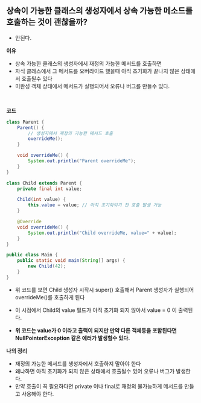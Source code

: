 ## 상속이 가능한 클래스의 생성자에서 상속 가능한 메소드를 호출하는 것이 괜찮을까?

- 안된다.

**이유**
- 상속 가능한 클래스의 생성자에서 재정의 가능한 메서드를 호출하면
- 자식 클래스에서 그 메서드를 오버라이드 했을때 아직 초기화가 끝나지 않은 상태에서 호출될수 있다
- 미완성 객체 상태에서 메서드가 실행되어서 오류나 버그를 만들수 있다.

<br/>

**코드**
```java
class Parent {
    Parent() {
        // 생성자에서 재정의 가능한 메서드 호출
        overrideMe();
    }

    void overrideMe() {
        System.out.println("Parent overrideMe");
    }
}

class Child extends Parent {
    private final int value;

    Child(int value) {
        this.value = value; // 아직 초기화되기 전 호출 발생 가능
    }

    @Override
    void overrideMe() {
        System.out.println("Child overrideMe, value=" + value);
    }
}

public class Main {
    public static void main(String[] args) {
        new Child(42);
    }
}
```
- 위 코드를 보면 Child 생성자 시작시 super() 호출해서 Parent 생성자가 실행되어 overrideMe()를 호출하게 된다
- 이 시점에서 Child의 value 필드가 아직 초기화 되지 않아서 value = 0 이 출력된다.

- **위 코드는 value가 0 이라고 출력이 되지만 만약 다른 객체등을 포함된다면 NullPointerException 같은 에러가 발생할수 있다.**

**나의 정리**
- 재정의 가능한 메서드를 생성자에서 호출하지 말아야 한다
- 왜냐하면 아직 초기화가 되지 않은 상태에서 호출될수 있어 오류나 버그가 발생한다.
- 만약 호출이 꼭 필요하다면 private 이나 final로 재정의 불가능하게 메서드를 만들고 사용해야 한다.
